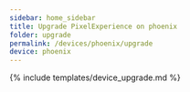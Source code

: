```yaml
---
sidebar: home_sidebar
title: Upgrade PixelExperience on phoenix
folder: upgrade
permalink: /devices/phoenix/upgrade
device: phoenix
---
```

{% include templates/device_upgrade.md %}
